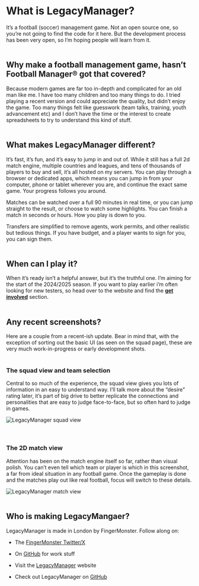 # What is LegacyManager?
It’s a football (soccer) management game. Not an open source one, so you’re not going to find the code for it here. But the development process has been very open, so I’m hoping people will learn from it.
<br/><br/>
## Why make a football management game, hasn’t Football Manager® got that covered?

Because modern games are far too in-depth and complicated for an old man like me. I have too many children and too many things to do. I tried playing a recent version and could appreciate the quality, but didn’t enjoy the game. Too many things felt like guesswork (team talks, training, youth advancement etc) and I don’t have the time or the interest to create spreadsheets to try to understand this kind of stuff.
<br/><br/>
## What makes LegacyManager different?

It’s fast, it’s fun, and it’s easy to jump in and out of. While it still has a full 2d match engine, multiple countries and leagues, and tens of thousands of players to buy and sell, it’s all hosted on my servers. You can play through a browser or dedicated apps, which means you can jump in from your computer, phone or tablet wherever you are, and continue the exact same game. Your progress follows you around.

Matches can be watched over a full 90 minutes in real time, or you can jump straight to the result, or choose to watch some highlights. You can finish a match in seconds or hours. How you play is down to you.

Transfers are simplified to remove agents, work permits, and other realistic but tedious things. If you have budget, and a player wants to sign for you, you can sign them.
<br/><br/>
## When can I play it?

When it’s ready isn’t a helpful answer, but it’s the truthful one. I’m aiming for the start of the 2024/2025 season. If you want to play earlier i’m often looking for new testers, so head over to the website and find the **[get involved](https://legacymanager.net/#getinvolved)** section.
<br/><br/>
## Any recent screenshots?

Here are a couple from a recent-ish update. Bear in mind that, with the exception of sorting out the basic UI (as seen on the squad page), these are very much work-in-progress or early development shots.
<br/><br/>
### The squad view and team selection
Central to so much of the experience, the squad view gives you lots of information in an easy to understand way. I’ll talk more about the “desire” rating later, it’s part of big drive to better replicate the connections and personalities that are easy to judge face-to-face, but so often hard to judge in games.

![LegacyManager squad view](https://github.com/fingermonster/fingermonster/blob/main/squad-view.png?raw=true)
<br/><br/><br/>
### The 2D match view
Attention has been on the match engine itself so far, rather than visual polish. You can’t even tell which team or player is which in this screenshot, a far from ideal situation in any football game. Once the gameplay is done and the matches play out like real football, focus will switch to these details.

![LegacyManager match view](https://github.com/fingermonster/fingermonster/blob/33d8e7a14e650ac47ce875d3e2d7cc956267d15f/match-view.png?raw=true)
<br/><br/>
## Who is making LegacyMangaer?

LegacyManager is made in London by FingerMonster. Follow along on:
- The [FingerMonster Twitter/X](https://twitter.com/fingermonstr/)
- On [GitHub](https://github.com/fingermonster/) for work stuff

- Visit the [LegacyManager](https://legacymanager.net) website
- Check out LegacyManager on [GitHub](https://github.com/fingermonster/legacymanager)